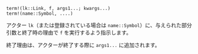 ```
term!(lk::Link, f, args1...; kwargs...)
term!(name::Symbol, ....)
```

アクター `lk`（または登録されている場合は `name::Symbol`）に、与えられた部分引数と終了時の理由で `f` を実行するよう指示します。

終了理由は、アクターが終了する際に `args1...` に追加されます。
